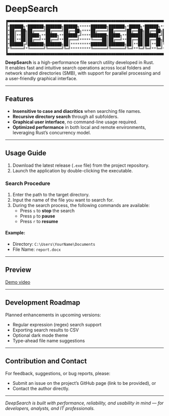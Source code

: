 # DeepSearch

```
▐▀▀▀▀▀▀▀▀▀▀▀▀▀▀▀▀▀▀▀▀▀▀▀▀▀▀▀▀▀▀▀▀▀▀▀▀▀▀▀▀▀▀▀▀▀▀▀▀▀▀▀▀▀▀▀▀▀▀▀▀▀▀▀▀▀▀▀▀▀▀▀▀▀▀▀▀▀▀▀▀▀▀▀▀▀▀▌
▐*██████╗*███████╗███████╗██████╗*****███████╗███████╗*█████╗*██████╗**██████╗██╗**██╗*▌
▐*██╔══██╗██╔════╝██╔════╝██╔══██╗****██╔════╝██╔════╝██╔══██╗██╔══██╗██╔════╝██║**██║*▌
▐*██║**██║█████╗**█████╗**██████╔╝****███████╗█████╗**███████║██████╔╝██║*****███████║*▌
▐*██║**██║██╔══╝**██╔══╝**██╔═══╝*****╚════██║██╔══╝**██╔══██║██╔══██╗██║*****██╔══██║*▌
▐*██████╔╝███████╗███████╗██║*********███████║███████╗██║**██║██║**██║╚██████╗██║**██║*▌
▐*╚═════╝*╚══════╝╚══════╝╚═╝*********╚══════╝╚══════╝╚═╝**╚═╝╚═╝**╚═╝*╚═════╝╚═╝**╚═╝*▌
▐▄▄▄▄▄▄▄▄▄▄▄▄▄▄▄▄▄▄▄▄▄▄▄▄▄▄▄▄▄▄▄▄▄▄▄▄▄▄▄▄▄▄▄▄▄▄▄▄▄▄▄▄▄▄▄▄▄▄▄▄▄▄▄▄▄▄▄▄▄▄▄▄▄▄▄▄▄▄▄▄▄▄▄▄▄▄▌
```

**DeepSearch** is a high-performance file search utility developed in Rust.  
It enables fast and intuitive search operations across local folders and network shared directories (SMB), with support for parallel processing and a user-friendly graphical interface.

---

## Features

- **Insensitive to case and diacritics** when searching file names.
- **Recursive directory search** through all subfolders.
- **Graphical user interface**, no command-line usage required.
- **Optimized performance** in both local and remote environments, leveraging Rust’s concurrency model.

---

## Usage Guide

1. Download the latest release (`.exe` file) from the project repository.
2. Launch the application by double-clicking the executable.

### Search Procedure

1. Enter the path to the target directory.
2. Input the name of the file you want to search for.
3. During the search process, the following commands are available:
   - Press `s` to **stop** the search
   - Press `p` to **pause**
   - Press `r` to **resume**

#### Example:

- Directory: `C:\Users\YourName\Documents`
- File Name: `report.docx`

---

## Preview

[Demo video](https://dailyphoton.com/wp-content/uploads/2025/03/DeepSearch.mp4)

---

## Development Roadmap

Planned enhancements in upcoming versions:

- Regular expression (regex) search support  
- Exporting search results to CSV  
- Optional dark mode theme  
- Type-ahead file name suggestions  

---

## Contribution and Contact

For feedback, suggestions, or bug reports, please:

- Submit an issue on the project’s GitHub page (link to be provided), or  
- Contact the author directly.

---

_DeepSearch is built with performance, reliability, and usability in mind — for developers, analysts, and IT professionals._
